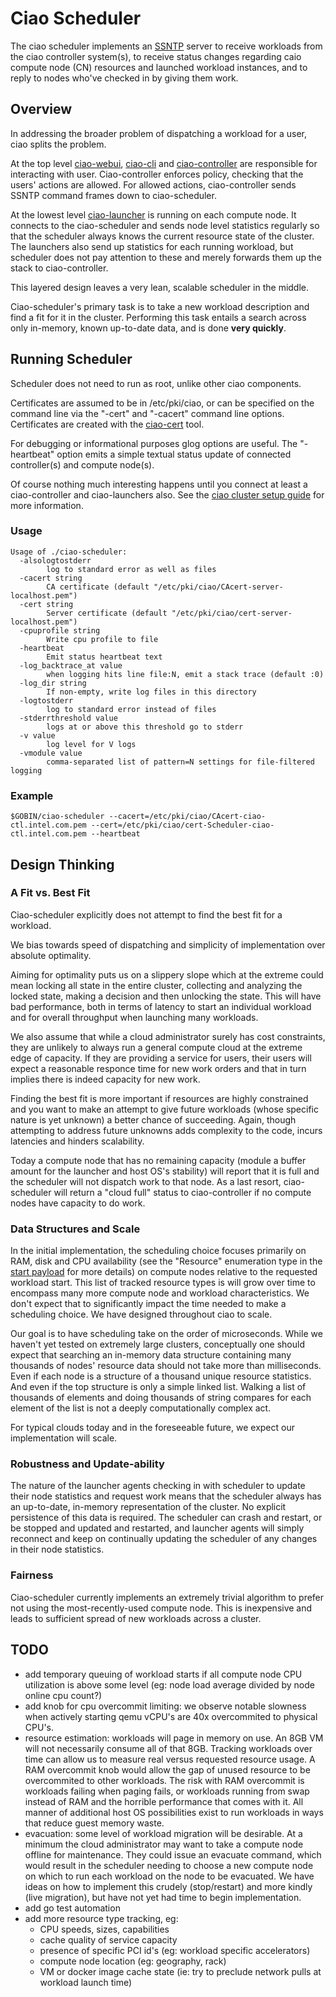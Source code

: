 Ciao Scheduler
==============

The ciao scheduler implements an
[SSNTP](https://github.com/01org/ciao/tree/master/ssntp) server to
receive workloads from the ciao controller system(s), to receive status
changes regarding caio compute node (CN) resources and launched workload
instances, and to reply to nodes who've checked in by giving them work.



Overview
--------

In addressing the broader problem of dispatching a workload for a
user, ciao splits the problem.

At the top level [ciao-webui](https://github.com/01org/ciao-webui),
[ciao-cli](https://github.com/01org/ciao/tree/master/ciao-cli) and
[ciao-controller](https://github.com/01org/ciao/tree/master/ciao-controller)
are responsible for interacting with user.  Ciao-controller enforces
policy, checking that the users' actions are allowed.  For allowed
actions, ciao-controller sends SSNTP command frames down to
ciao-scheduler.

At the lowest level
[ciao-launcher](https://github.com/01org/ciao/tree/master/ciao-launcher)
is running on each compute node.  It connects to the ciao-scheduler and
sends node level statistics regularly so that the scheduler always knows
the current resource state of the cluster.  The launchers also send up
statistics for each running workload, but scheduler does not pay attention
to these and merely forwards them up the stack to ciao-controller.

This layered design leaves a very lean, scalable scheduler in the middle.

Ciao-scheduler's primary task is to take a new workload description and
find a fit for it in the cluster.  Performing this task entails a search
across only in-memory, known up-to-date data, and is done **very quickly**.



Running Scheduler
-----------------

Scheduler does not need to run as root, unlike other ciao components.

Certificates are assumed to be in /etc/pki/ciao, or can be
specified on the command line via the "-cert" and "-cacert"
command line options.  Certificates are created with the
[ciao-cert](https://github.com/01org/ciao/tree/master/ssntp/ciao-cert)
tool.

For debugging or informational purposes glog options are useful.
The "-heartbeat" option emits a simple textual status update of connected
controller(s) and compute node(s).

Of course nothing much interesting happens until you connect at least
a ciao-controller and ciao-launchers also.  See the [ciao cluster setup
guide]() for more information.

### Usage

```shell
Usage of ./ciao-scheduler:
  -alsologtostderr
    	log to standard error as well as files
  -cacert string
    	CA certificate (default "/etc/pki/ciao/CAcert-server-localhost.pem")
  -cert string
    	Server certificate (default "/etc/pki/ciao/cert-server-localhost.pem")
  -cpuprofile string
    	Write cpu profile to file
  -heartbeat
    	Emit status heartbeat text
  -log_backtrace_at value
    	when logging hits line file:N, emit a stack trace (default :0)
  -log_dir string
    	If non-empty, write log files in this directory
  -logtostderr
    	log to standard error instead of files
  -stderrthreshold value
    	logs at or above this threshold go to stderr
  -v value
    	log level for V logs
  -vmodule value
    	comma-separated list of pattern=N settings for file-filtered logging
```

### Example

```shell
$GOBIN/ciao-scheduler --cacert=/etc/pki/ciao/CAcert-ciao-ctl.intel.com.pem --cert=/etc/pki/ciao/cert-Scheduler-ciao-ctl.intel.com.pem --heartbeat
```


Design Thinking
---------------

### A Fit vs. Best Fit

Ciao-scheduler explicitly does not attempt to find the best fit for
a workload.

We bias towards speed of dispatching and simplicity of implementation
over absolute optimality.

Aiming for optimality puts us on a slippery slope which at the extreme
could mean locking all state in the entire cluster, collecting and
analyzing the locked state, making a decision and then unlocking the
state.  This will have bad performance, both in terms of latency to
start an individual workload and for overall throughput when launching
many workloads.

We also assume that while a cloud administrator surely has cost
constraints, they are unlikely to always run a general compute cloud at
the extreme edge of capacity.  If they are providing a service for users,
their users will expect a reasonable responce time for new work orders
and that in turn implies there is indeed capacity for new work.

Finding the best fit is more important if resources are highly constrained
and you want to make an attempt to give future workloads (whose specific
nature is yet unknown) a better chance of succeeding.  Again, though
attempting to address future unknowns adds complexity to the code,
incurs latencies and hinders scalability.

Today a compute node that has no remaining capacity (module a buffer
amount for the launcher and host OS's stability) will report that
it is full and the scheduler will not dispatch work to that node.
As a last resort, ciao-scheduler will return a "cloud full" status to
ciao-controller if no compute nodes have capacity to do work.

### Data Structures and Scale

In the initial implementation, the scheduling choice
focuses primarily on RAM, disk and CPU availability
(see the "Resource" enumeration type in the [start
payload](https://github.com/01org/ciao/blob/master/payloads/start.go) for
more details) on compute nodes relative to the requested workload start.
This list of tracked resource types is will grow over time to encompass
many more compute node and workload characteristics.  We don't expect
that to significantly impact the time needed to make a scheduling choice.
We have designed throughout ciao to scale.

Our goal is to have scheduling take on the order of microseconds.
While we haven't yet tested on extremely large clusters, conceptually one
should expect that searching an in-memory data structure containing many
thousands of nodes' resource data should not take more than milliseconds.
Even if each node is a structure of a thousand unique resource statistics.
And even if the top structure is only a simple linked list.  Walking a
list of thousands of elements and doing thousands of string compares
for each element of the list is not a deeply computationally complex act.

For typical clouds today and in the foreseeable future, we expect our
implementation will scale.

### Robustness and Update-ability

The nature of the launcher agents checking in with scheduler to update
their node statistics and request work means that the scheduler always
has an up-to-date, in-memory representation of the cluster.  No explicit
persistence of this data is required.  The scheduler can crash and
restart, or be stopped and updated and restarted, and launcher agents
will simply reconnect and keep on continually updating the scheduler of
any changes in their node statistics.

### Fairness

Ciao-scheduler currently implements an extremely trivial algorithm to
prefer not using the most-recently-used compute node.  This is inexpensive
and leads to sufficient spread of new workloads across a cluster.



TODO
----

* add temporary queuing of workload starts if all compute node CPU
  utilization is above some level (eg: node load average divided by node
  online cpu count?)
* add knob for cpu overcommit limiting: we observe notable slowness when
  actively starting qemu vCPU's are 40x overcommited to physical CPU's.
* resource estimation: workloads will page in memory on use.  An 8GB VM
  will not necessarily consume all of that 8GB.  Tracking workloads over
  time can allow us to measure real versus requested resource usage.  A RAM
  overcommit knob would allow the gap of unused resource to be overcommited
  to other workloads.  The risk with RAM overcommit is workloads failing
  when paging fails, or workloads running from swap instead of RAM and the
  horrible performance that comes with it.  All manner of additional host
  OS possibilities exist to run workloads in ways that reduce guest memory
  waste.
* evacuation: some level of workload migration will be desirable.  At a
  minimum the cloud administrator may want to take a compute node offline
  for maintenance.  They could issue an evacuate command, which would result
  in the scheduler needing to choose a new compute node on which to run each
  workload on the node to be evacuated.  We have ideas on how to implement
  this crudely (stop/restart) and more kindly (live migration), but have
  not yet had time to begin implementation.
* add go test automation
* add more resource type tracking, eg:
  * CPU speeds, sizes, capabilities
  * cache quality of service capacity
  * presence of specific PCI id's (eg: workload specific accelerators)
  * compute node location (eg: geography, rack)
  * VM or docker image cache state (ie: try to preclude network pulls at
    workload launch time)

